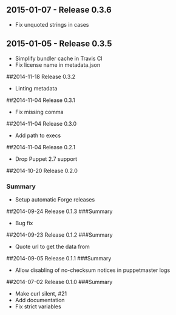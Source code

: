 ## 2015-01-07 - Release 0.3.6

- Fix unquoted strings in cases

## 2015-01-05 - Release 0.3.5

- Simplify bundler cache in Travis CI
- Fix license name in metadata.json

##2014-11-18 Release 0.3.2
- Linting metadata

##2014-11-04 Release 0.3.1
- Fix missing comma

##2014-11-04 Release 0.3.0
- Add path to execs

##2014-11-04 Release 0.2.1
- Drop Puppet 2.7 support

##2014-10-20 Release 0.2.0
### Summary
- Setup automatic Forge releases

##2014-09-24 Release 0.1.3
###Summary
- Bug fix

##2014-09-23 Release 0.1.2
###Summary
- Quote url to get the data from

##2014-09-05 Release 0.1.1
###Summary
- Allow disabling of no-checksum notices in puppetmaster logs

##2014-07-02 Release 0.1.0
###Summary
- Make curl silent, #21
- Add documentation
- Fix strict variables
